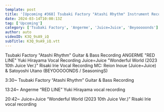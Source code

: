 ```yaml
---
template: post
title: '[Upcoming #368] Tsubaki Factory "Atashi Rhythm" Instrument Recording / "RED LINE" Yuki Hirayama Vocal Recording / "Wonderful World" Risaki Irie Recording / MC: Rei Inoue, Utano Satoyoshi'
date: 2024-03-14T10:00:13Z
tag: ['Upcoming']
category: ['Tsubaki Factory', 'Angerme', 'Juice=Juice', 'Beyooooonds']
author: auto 
videoID: K3Q_9sA9_iQ
subTitle: K3Q_9sA9_iQ.vtt
---
```

Tsubaki Factory "Atashi Rhythm" Guitar & Bass Recording ANGERME "RED LINE" Yuki Hirayama Vocal Recording Juice=Juice "Wonderful World (2023 10th Juice Ver.)" Risaki Irie Vocal Recording MC: Reion Inoue (Juice=Juice) & Satoyoshi Utano (BEYOOOOONDS / SeasoningS)

3:30~ Tsubaki Factory “Atashi Rhythm” Guitar & Bass Recording

13:24~ Angerme “RED LINE” Yuki Hirayama vocal recording

20:42~ Juice=Juice “Wonderful World (2023 10th Juice Ver.)” Risaki Irie vocal recording

